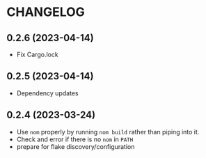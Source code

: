 CHANGELOG
=========

0.2.6 (2023-04-14)
------------------

* Fix Cargo.lock

0.2.5 (2023-04-14)
------------------

* Dependency updates

0.2.4 (2023-03-24)
------------------

* Use `nom` properly by running `nom build` rather than piping into it.
* Check and error if there is no `nom` in `PATH`
* prepare for flake discovery/configuration
